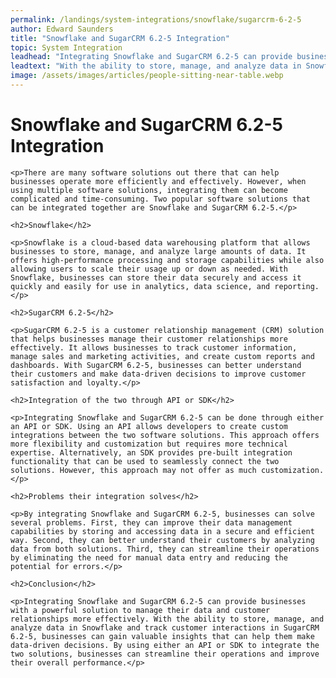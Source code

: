 ```yaml
---
permalink: /landings/system-integrations/snowflake/sugarcrm-6-2-5
author: Edward Saunders
title: "Snowflake and SugarCRM 6.2-5 Integration"
topic: System Integration
leadhead: "Integrating Snowflake and SugarCRM 6.2-5 can provide businesses with a powerful solution to manage their data and customer relationships more effectively"
leadtext: "With the ability to store, manage, and analyze data in Snowflake and track customer interactions in SugarCRM 6.2-5, businesses can gain valuable insights that can help them make data-driven decisions. By using either an API or SDK to integrate the two solutions, businesses can streamline their operations and improve their overall performance."
image: /assets/images/articles/people-sitting-near-table.webp
---
```

<div class="arttext">
	<h1>Snowflake and SugarCRM 6.2-5 Integration</h1>

	<p>There are many software solutions out there that can help businesses operate more efficiently and effectively. However, when using multiple software solutions, integrating them can become complicated and time-consuming. Two popular software solutions that can be integrated together are Snowflake and SugarCRM 6.2-5.</p>

	<h2>Snowflake</h2>

	<p>Snowflake is a cloud-based data warehousing platform that allows businesses to store, manage, and analyze large amounts of data. It offers high-performance processing and storage capabilities while also allowing users to scale their usage up or down as needed. With Snowflake, businesses can store their data securely and access it quickly and easily for use in analytics, data science, and reporting.</p>

	<h2>SugarCRM 6.2-5</h2>

	<p>SugarCRM 6.2-5 is a customer relationship management (CRM) solution that helps businesses manage their customer relationships more effectively. It allows businesses to track customer information, manage sales and marketing activities, and create custom reports and dashboards. With SugarCRM 6.2-5, businesses can better understand their customers and make data-driven decisions to improve customer satisfaction and loyalty.</p>

	<h2>Integration of the two through API or SDK</h2>

	<p>Integrating Snowflake and SugarCRM 6.2-5 can be done through either an API or SDK. Using an API allows developers to create custom integrations between the two software solutions. This approach offers more flexibility and customization but requires more technical expertise. Alternatively, an SDK provides pre-built integration functionality that can be used to seamlessly connect the two solutions. However, this approach may not offer as much customization.</p>

	<h2>Problems their integration solves</h2>

	<p>By integrating Snowflake and SugarCRM 6.2-5, businesses can solve several problems. First, they can improve their data management capabilities by storing and accessing data in a secure and efficient way. Second, they can better understand their customers by analyzing data from both solutions. Third, they can streamline their operations by eliminating the need for manual data entry and reducing the potential for errors.</p>

	<h2>Conclusion</h2>

	<p>Integrating Snowflake and SugarCRM 6.2-5 can provide businesses with a powerful solution to manage their data and customer relationships more effectively. With the ability to store, manage, and analyze data in Snowflake and track customer interactions in SugarCRM 6.2-5, businesses can gain valuable insights that can help them make data-driven decisions. By using either an API or SDK to integrate the two solutions, businesses can streamline their operations and improve their overall performance.</p>

</div>
